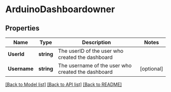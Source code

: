 # ArduinoDashboardowner

## Properties

Name | Type | Description | Notes
------------ | ------------- | ------------- | -------------
**UserId** | **string** | The userID of the user who created the dashboard | 
**Username** | **string** | The username of the user who created the dashboard | [optional] 

[[Back to Model list]](../README.md#documentation-for-models) [[Back to API list]](../README.md#documentation-for-api-endpoints) [[Back to README]](../README.md)


